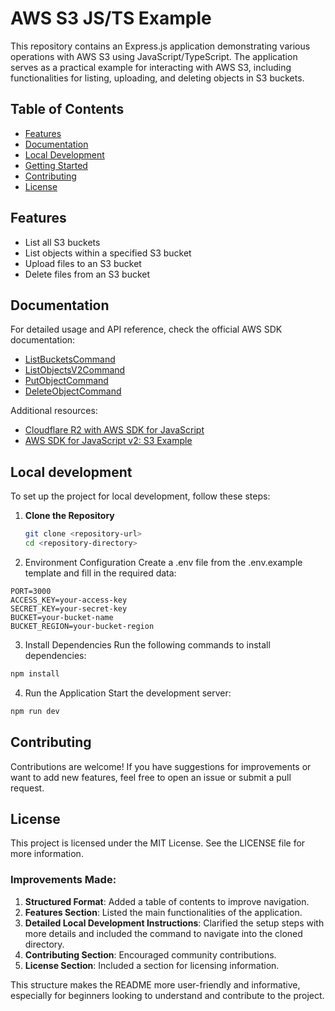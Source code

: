 # AWS S3 JS/TS Example

This repository contains an Express.js application demonstrating various operations with AWS S3 using JavaScript/TypeScript. The application serves as a practical example for interacting with AWS S3, including functionalities for listing, uploading, and deleting objects in S3 buckets.

## Table of Contents

- [Features](#features)
- [Documentation](#documentation)
- [Local Development](#local-development)
- [Getting Started](#getting-started)
- [Contributing](#contributing)
- [License](#license)

## Features

- List all S3 buckets
- List objects within a specified S3 bucket
- Upload files to an S3 bucket
- Delete files from an S3 bucket

## Documentation

For detailed usage and API reference, check the official AWS SDK documentation:

- [ListBucketsCommand](https://docs.aws.amazon.com/AWSJavaScriptSDK/v3/latest/client/s3/command/ListBucketsCommand/)
- [ListObjectsV2Command](https://docs.aws.amazon.com/AWSJavaScriptSDK/v3/latest/client/s3/command/ListObjectsV2Command/)
- [PutObjectCommand](https://docs.aws.amazon.com/AWSJavaScriptSDK/v3/latest/client/s3/command/PutObjectCommand/)
- [DeleteObjectCommand](https://docs.aws.amazon.com/AWSJavaScriptSDK/v3/latest/client/s3/command/DeleteObjectCommand/)

Additional resources:

- [Cloudflare R2 with AWS SDK for JavaScript](https://developers.cloudflare.com/r2/examples/aws/aws-sdk-js-v3/)
- [AWS SDK for JavaScript v2: S3 Example](https://docs.aws.amazon.com/sdk-for-javascript/v2/developer-guide/s3-example-photo-album.html)

## Local development

To set up the project for local development, follow these steps:

1. **Clone the Repository**
   ```sh
   git clone <repository-url>
   cd <repository-directory>
   ```
2. Environment Configuration Create a .env file from the .env.example template and fill in the required data:

```text
PORT=3000
ACCESS_KEY=your-access-key
SECRET_KEY=your-secret-key
BUCKET=your-bucket-name
BUCKET_REGION=your-bucket-region
```

3. Install Dependencies Run the following commands to install dependencies:

```sh
npm install
```

4. Run the Application Start the development server:

```sh
npm run dev
```

## Contributing

Contributions are welcome! If you have suggestions for improvements or want to add new features, feel free to open an issue or submit a pull request.

## License

This project is licensed under the MIT License. See the LICENSE file for more information.

### Improvements Made:

1. **Structured Format**: Added a table of contents to improve navigation.
2. **Features Section**: Listed the main functionalities of the application.
3. **Detailed Local Development Instructions**: Clarified the setup steps with more details and included the command to navigate into the cloned directory.
4. **Contributing Section**: Encouraged community contributions.
5. **License Section**: Included a section for licensing information.

This structure makes the README more user-friendly and informative, especially for beginners looking to understand and contribute to the project.
